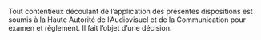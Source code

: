 Tout contentieux découlant de l’application des présentes dispositions est soumis à la Haute Autorité de l’Audiovisuel et de la Communication pour examen et règlement.
Il fait l’objet d’une décision.